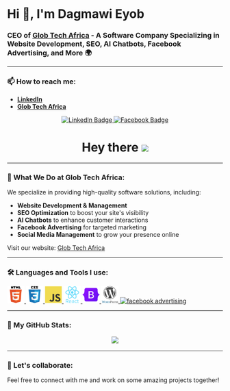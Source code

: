 # Hi 👋, I'm Dagmawi Eyob

### CEO of [Glob Tech Africa](https://globtechafrica.com) - A Software Company Specializing in Website Development, SEO, AI Chatbots, Facebook Advertising, and More 🌍

---

### 📫 How to reach me:
- **[LinkedIn](https://www.linkedin.com/in/dagmawi-eyob-10b494260/)**
- **[Glob Tech Africa](https://globtechafrica.com)**

<div id="badges" align="center">
  <a href="https://www.linkedin.com/in/dagmawi-eyob-10b494260/" target="_blank">
    <img
      src="https://img.shields.io/badge/LinkedIn-blue?style=for-the-badge&logo=linkedin&logoColor=white"
      alt="LinkedIn Badge"
    />
  </a>
  
  <a href="https://web.facebook.com/profile.php?id=61562201810641&_rdc=1&_rdr" target="_blank">
  <img
    src="https://img.shields.io/badge/Facebook-blue?style=for-the-badge&logo=facebook&logoColor=white"
    alt="Facebook Badge"
  />
</a>
  
  <h1>Hey there <img src="https://media.giphy.com/media/hvRJCLFzcasrR4ia7z/giphy.gif" width="30px" /></h1>
</div>

---

### 🚀 What We Do at **Glob Tech Africa**:
We specialize in providing high-quality software solutions, including:
- **Website Development & Management**
- **SEO Optimization** to boost your site's visibility
- **AI Chatbots** to enhance customer interactions
- **Facebook Advertising** for targeted marketing
- **Social Media Management** to grow your presence online

Visit our website: [Glob Tech Africa](https://globtechafrica.com)

---

### 🛠️ Languages and Tools I use:

<p align="left">
  <!-- HTML5 -->
  <a href="https://www.w3.org/html/" target="_blank" rel="noreferrer">
    <img
      src="https://raw.githubusercontent.com/devicons/devicon/master/icons/html5/html5-original-wordmark.svg"
      alt="html5"
      width="40"
      height="40"
      style="transition: transform 0.2s;"/>
  </a>

  <!-- CSS3 -->
  <a href="https://www.w3schools.com/css/" target="_blank" rel="noreferrer">
    <img
      src="https://raw.githubusercontent.com/devicons/devicon/master/icons/css3/css3-original-wordmark.svg"
      alt="css3"
      width="40"
      height="40"
      style="transition: transform 0.2s;"/>
  </a>

  <!-- JavaScript -->
  <a href="https://www.javascript.com/" target="_blank" rel="noreferrer">
    <img
      src="https://raw.githubusercontent.com/devicons/devicon/master/icons/javascript/javascript-original.svg"
      alt="javascript"
      width="40"
      height="40"
      style="transition: transform 0.2s;"/>
  </a>

  <!-- React -->
  <a href="https://reactjs.org/" target="_blank" rel="noreferrer">
    <img
      src="https://raw.githubusercontent.com/devicons/devicon/master/icons/react/react-original-wordmark.svg"
      alt="react"
      width="40"
      height="40"
      style="transition: transform 0.2s;"/>
  </a>

  <!-- Bootstrap -->
  <a href="https://getbootstrap.com/" target="_blank" rel="noreferrer">
    <img
      src="https://raw.githubusercontent.com/devicons/devicon/master/icons/bootstrap/bootstrap-original.svg"
      alt="bootstrap"
      width="40"
      height="40"
      style="transition: transform 0.2s;"/>
  </a>

  <!-- WordPress -->
  <a href="https://wordpress.org/" target="_blank" rel="noreferrer">
    <img
      src="https://raw.githubusercontent.com/devicons/devicon/master/icons/wordpress/wordpress-original.svg"
      alt="wordpress"
      width="40"
      height="40"
      style="transition: transform 0.2s;"/>
  </a>

  <!-- Facebook Advertising -->
  <a href="https://www.facebook.com/business/ads" target="_blank" rel="noreferrer">
    <img
      src="https://upload.wikimedia.org/wikipedia/commons/5/51/Facebook_f_logo_%282019%29.svg"
      alt="facebook advertising"
      width="40"
      height="40"
      style="transition: transform 0.2s;"/>
  </a>
</p>

---

### 🚀 My GitHub Stats:

<div align="center">
  
  <img src="https://github-readme-stats.vercel.app/api/top-langs/?username=dagi-ey&langs_count=5&theme=radical" />
</div>

---

### 🤝 Let's collaborate:

Feel free to connect with me and work on some amazing projects together!
